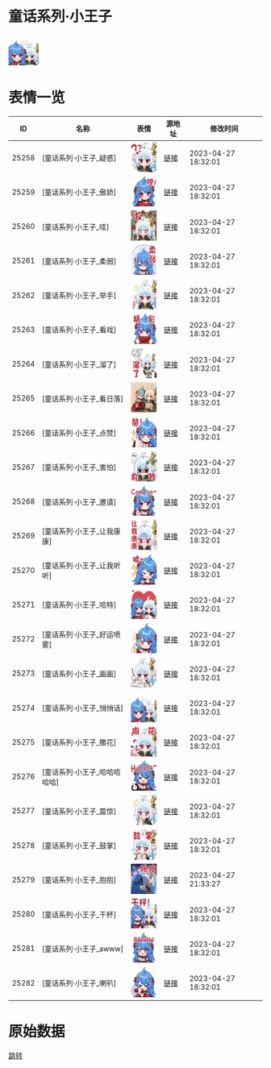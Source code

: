# 童话系列·小王子

<img src="./cover.png" height="60" alt="cover" />

# 表情一览

|ID|名称|表情|源地址|修改时间|
|----|----|----|----|----|
|25258|[童话系列·小王子_疑惑]|<img src="./pic/025258_%5B童话系列·小王子_疑惑%5D.png" height="60" alt="疑惑"/>|[链接](https://i0.hdslb.com/bfs/garb/item/54527ce801dbcfa926f63827db5c3e9ac14827a8.png)|2023-04-27 18:32:01|
|25259|[童话系列·小王子_傲娇]|<img src="./pic/025259_%5B童话系列·小王子_傲娇%5D.png" height="60" alt="傲娇"/>|[链接](https://i0.hdslb.com/bfs/garb/item/ac4e6c3e7f53e49b81c96347a9968313a4eb6c26.png)|2023-04-27 18:32:01|
|25260|[童话系列·小王子_哇]|<img src="./pic/025260_%5B童话系列·小王子_哇%5D.png" height="60" alt="哇"/>|[链接](https://i0.hdslb.com/bfs/garb/item/294e3a31871d9e9be05a161bdde80e9924a09728.png)|2023-04-27 18:32:01|
|25261|[童话系列·小王子_柔弱]|<img src="./pic/025261_%5B童话系列·小王子_柔弱%5D.png" height="60" alt="柔弱"/>|[链接](https://i0.hdslb.com/bfs/garb/item/d3102547377b33e1ecd41a13f6d03b7f3450112d.png)|2023-04-27 18:32:01|
|25262|[童话系列·小王子_举手]|<img src="./pic/025262_%5B童话系列·小王子_举手%5D.png" height="60" alt="举手"/>|[链接](https://i0.hdslb.com/bfs/garb/item/6e2424e435956a00716351fdaa4033c19624b263.png)|2023-04-27 18:32:01|
|25263|[童话系列·小王子_看戏]|<img src="./pic/025263_%5B童话系列·小王子_看戏%5D.png" height="60" alt="看戏"/>|[链接](https://i0.hdslb.com/bfs/garb/item/f70428bf272a75e9d17d48f806b9780bc387ae5c.png)|2023-04-27 18:32:01|
|25264|[童话系列·小王子_溜了]|<img src="./pic/025264_%5B童话系列·小王子_溜了%5D.png" height="60" alt="溜了"/>|[链接](https://i0.hdslb.com/bfs/garb/item/459dbde708248baeef0d527f419fea78e42231b1.png)|2023-04-27 18:32:01|
|25265|[童话系列·小王子_看日落]|<img src="./pic/025265_%5B童话系列·小王子_看日落%5D.png" height="60" alt="看日落"/>|[链接](https://i0.hdslb.com/bfs/garb/item/cb1ab41a9e737e1ddc03b3817c26993181b5aa79.png)|2023-04-27 18:32:01|
|25266|[童话系列·小王子_点赞]|<img src="./pic/025266_%5B童话系列·小王子_点赞%5D.png" height="60" alt="点赞"/>|[链接](https://i0.hdslb.com/bfs/garb/item/32839b929435910c6320fb3e875825e7dddc4ccb.png)|2023-04-27 18:32:01|
|25267|[童话系列·小王子_害怕]|<img src="./pic/025267_%5B童话系列·小王子_害怕%5D.png" height="60" alt="害怕"/>|[链接](https://i0.hdslb.com/bfs/garb/item/c43921f8df9cf57fcb32377c3112e38432c94722.png)|2023-04-27 18:32:01|
|25268|[童话系列·小王子_邀请]|<img src="./pic/025268_%5B童话系列·小王子_邀请%5D.png" height="60" alt="邀请"/>|[链接](https://i0.hdslb.com/bfs/garb/item/c9f3356865b029e9e40fc02db8ed61b2b22d9abf.png)|2023-04-27 18:32:01|
|25269|[童话系列·小王子_让我康康]|<img src="./pic/025269_%5B童话系列·小王子_让我康康%5D.png" height="60" alt="让我康康"/>|[链接](https://i0.hdslb.com/bfs/garb/item/efe6c9d9c386e61db6149ccf090930fddf9fd9e8.png)|2023-04-27 18:32:01|
|25270|[童话系列·小王子_让我听听]|<img src="./pic/025270_%5B童话系列·小王子_让我听听%5D.png" height="60" alt="让我听听"/>|[链接](https://i0.hdslb.com/bfs/garb/item/d69dfa86fe1c9a974ed2829eee575d329d753e32.png)|2023-04-27 18:32:01|
|25271|[童话系列·小王子_哈特]|<img src="./pic/025271_%5B童话系列·小王子_哈特%5D.png" height="60" alt="哈特"/>|[链接](https://i0.hdslb.com/bfs/garb/item/5589fcc9556b419da111b6fdf5783df806b0a085.png)|2023-04-27 18:32:01|
|25272|[童话系列·小王子_好运喷雾]|<img src="./pic/025272_%5B童话系列·小王子_好运喷雾%5D.png" height="60" alt="好运喷雾"/>|[链接](https://i0.hdslb.com/bfs/garb/item/b2e46b64c7468bdc4993c320ca671533901176b5.png)|2023-04-27 18:32:01|
|25273|[童话系列·小王子_画画]|<img src="./pic/025273_%5B童话系列·小王子_画画%5D.png" height="60" alt="画画"/>|[链接](https://i0.hdslb.com/bfs/garb/item/ca95b9965ba0a4c1d141fda87c6556de05103734.png)|2023-04-27 18:32:01|
|25274|[童话系列·小王子_悄悄话]|<img src="./pic/025274_%5B童话系列·小王子_悄悄话%5D.png" height="60" alt="悄悄话"/>|[链接](https://i0.hdslb.com/bfs/garb/item/fdb417029c3275e2d84d00f4ada277711fbc4987.png)|2023-04-27 18:32:01|
|25275|[童话系列·小王子_撒花]|<img src="./pic/025275_%5B童话系列·小王子_撒花%5D.png" height="60" alt="撒花"/>|[链接](https://i0.hdslb.com/bfs/garb/item/413e6df41c1a87b9f60d2e3cf0d1936e74071818.png)|2023-04-27 18:32:01|
|25276|[童话系列·小王子_哈哈哈哈哈]|<img src="./pic/025276_%5B童话系列·小王子_哈哈哈哈哈%5D.png" height="60" alt="哈哈哈哈哈"/>|[链接](https://i0.hdslb.com/bfs/garb/item/b5b90f12c3c5ef31f6beda36792110baf29d3415.png)|2023-04-27 18:32:01|
|25277|[童话系列·小王子_震惊]|<img src="./pic/025277_%5B童话系列·小王子_震惊%5D.png" height="60" alt="震惊"/>|[链接](https://i0.hdslb.com/bfs/garb/item/f28171841ad72d5158044eafe751c4b94d965701.png)|2023-04-27 18:32:01|
|25278|[童话系列·小王子_鼓掌]|<img src="./pic/025278_%5B童话系列·小王子_鼓掌%5D.png" height="60" alt="鼓掌"/>|[链接](https://i0.hdslb.com/bfs/garb/item/b83ae8447cdc6caa2a2f0bf8544d3f6ac38ef060.png)|2023-04-27 18:32:01|
|25279|[童话系列·小王子_抱抱]|<img src="./pic/025279_%5B童话系列·小王子_抱抱%5D.png" height="60" alt="抱抱"/>|[链接](https://i0.hdslb.com/bfs/garb/item/bff426297dabd59764bc069d7c29b8c9d98d39a7.png)|2023-04-27 21:33:27|
|25280|[童话系列·小王子_干杯]|<img src="./pic/025280_%5B童话系列·小王子_干杯%5D.png" height="60" alt="干杯"/>|[链接](https://i0.hdslb.com/bfs/garb/item/86f5ffadf9f6162585ed727a1a78002b1ce55192.png)|2023-04-27 18:32:01|
|25281|[童话系列·小王子_awww]|<img src="./pic/025281_%5B童话系列·小王子_awww%5D.png" height="60" alt="awww"/>|[链接](https://i0.hdslb.com/bfs/garb/item/c2d38ad1313697580de3c125599ffbfc51657e69.png)|2023-04-27 18:32:01|
|25282|[童话系列·小王子_喇叭]|<img src="./pic/025282_%5B童话系列·小王子_喇叭%5D.png" height="60" alt="喇叭"/>|[链接](https://i0.hdslb.com/bfs/garb/item/1bc08d662e403a0dbc306d0e85cec803170b3fba.png)|2023-04-27 18:32:01|

# 原始数据

[跳转](./raw.json)

